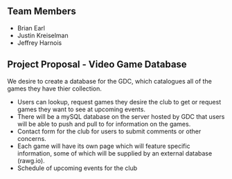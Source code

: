 ## Team Members
- Brian Earl
- Justin Kreiselman
- Jeffrey Harnois

## Project Proposal - Video Game Database
We desire to create a database for the GDC, which catalogues all of the games they have thier collection.
- Users can lookup, request games they desire the club to get or request games they want to see at upcoming events.
- There will be a mySQL database on the server hosted by GDC that users will be able to push and pull to for information on the games.
- Contact form for the club for users to submit comments or other concerns.
- Each game will have its own page which will feature specific information, some of which will be supplied by an external database (rawg.io). 
- Schedule of upcoming events for the club
